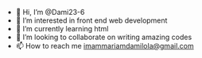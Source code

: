- 👋 Hi, I’m @Dami23-6
- 👀 I’m interested in front end web development 
- 🌱 I’m currently learning html
- 💞️ I’m looking to collaborate on writing amazing codes
- 📫 How to reach me imammariamdamilola@gmail.com

<!---
Dami23-6/Dami23-6 is a ✨ special ✨ repository because its `README.md` (this file) appears on your GitHub profile.
You can click the Preview link to take a look at your changes.
--->
